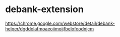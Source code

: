 # debank-extension

https://chrome.google.com/webstore/detail/debank-helper/dgddolafmoaeoiimojjfbelofoodnjcm
